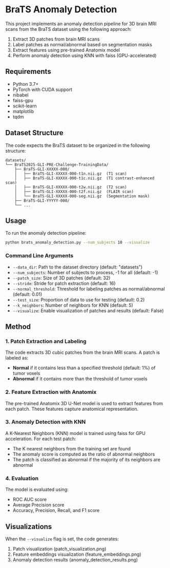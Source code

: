 # BraTS Anomaly Detection

This project implements an anomaly detection pipeline for 3D brain MRI scans from the BraTS dataset using the following approach:

1. Extract 3D patches from brain MRI scans
2. Label patches as normal/abnormal based on segmentation masks
3. Extract features using pre-trained Anatomix model
4. Perform anomaly detection using KNN with faiss (GPU-accelerated)

## Requirements

- Python 3.7+
- PyTorch with CUDA support
- nibabel
- faiss-gpu
- scikit-learn
- matplotlib
- tqdm

## Dataset Structure

The code expects the BraTS dataset to be organized in the following structure:
```
datasets/
└── BraTS2025-GLI-PRE-Challenge-TrainingData/
    ├── BraTS-GLI-XXXXX-000/
    │   ├── BraTS-GLI-XXXXX-000-t1n.nii.gz  (T1 scan)
    │   ├── BraTS-GLI-XXXXX-000-t1c.nii.gz  (T1 contrast-enhanced scan)
    │   ├── BraTS-GLI-XXXXX-000-t2w.nii.gz  (T2 scan)
    │   ├── BraTS-GLI-XXXXX-000-t2f.nii.gz  (FLAIR scan)
    │   └── BraTS-GLI-XXXXX-000-seg.nii.gz  (Segmentation mask)
    ├── BraTS-GLI-YYYYY-000/
    └── ...
```

## Usage

To run the anomaly detection pipeline:

```bash
python brats_anomaly_detection.py --num_subjects 10 --visualize
```

### Command Line Arguments

- `--data_dir`: Path to the dataset directory (default: "datasets")
- `--num_subjects`: Number of subjects to process, -1 for all (default: -1)
- `--patch_size`: Size of 3D patches (default: 32)
- `--stride`: Stride for patch extraction (default: 16)
- `--normal_threshold`: Threshold for labeling patches as normal/abnormal (default: 0.01)
- `--test_size`: Proportion of data to use for testing (default: 0.2)
- `--k_neighbors`: Number of neighbors for KNN (default: 5)
- `--visualize`: Enable visualization of patches and results (default: False)

## Method

### 1. Patch Extraction and Labeling

The code extracts 3D cubic patches from the brain MRI scans. A patch is labeled as:
- **Normal** if it contains less than a specified threshold (default: 1%) of tumor voxels
- **Abnormal** if it contains more than the threshold of tumor voxels

### 2. Feature Extraction with Anatomix

The pre-trained Anatomix 3D U-Net model is used to extract features from each patch. These features capture anatomical representation.

### 3. Anomaly Detection with KNN

A K-Nearest Neighbors (KNN) model is trained using faiss for GPU acceleration. For each test patch:
- The K nearest neighbors from the training set are found
- The anomaly score is computed as the ratio of abnormal neighbors
- The patch is classified as abnormal if the majority of its neighbors are abnormal

### 4. Evaluation

The model is evaluated using:
- ROC AUC score
- Average Precision score
- Accuracy, Precision, Recall, and F1 score

## Visualizations

When the `--visualize` flag is set, the code generates:
1. Patch visualization (patch_visualization.png)
2. Feature embeddings visualization (feature_embeddings.png)
3. Anomaly detection results (anomaly_detection_results.png) 